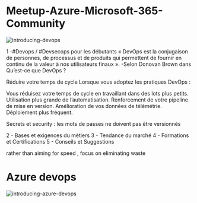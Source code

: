 # Meetup-Azure-Microsoft-365-Community

![introducing-devops](https://user-images.githubusercontent.com/5066547/172651403-a574493e-00ee-4253-8adc-f862b2afee9b.png)


1 -#Devops / #Devsecops pour les débutants
« DevOps est la conjugaison de personnes, de processus et de produits qui permettent de fournir en continu de la valeur à nos utilisateurs finaux ». -Selon Donovan Brown dans Qu’est-ce que DevOps ?

Réduire votre temps de cycle
Lorsque vous adoptez les pratiques DevOps :

Vous réduisez votre temps de cycle en travaillant dans des lots plus petits.
Utilisation plus grande de l’automatisation.
Renforcement de votre pipeline de mise en version.
Amélioration de vos données de télémétrie.
Déploiement plus fréquent.

Secrets et security : les mots de passes ne doivent pas être versionnés

2 - Bases et exigences du métiers
3 - Tendance du marché
4 - Formations et Certifications
5 - Conseils et Suggestions

rather than aiming for speed , focus on eliminating waste

# Azure devops
![introducing-azure-devops](https://user-images.githubusercontent.com/5066547/172651538-e032c5d2-fc40-4b70-a991-3500c1a56b21.png)
